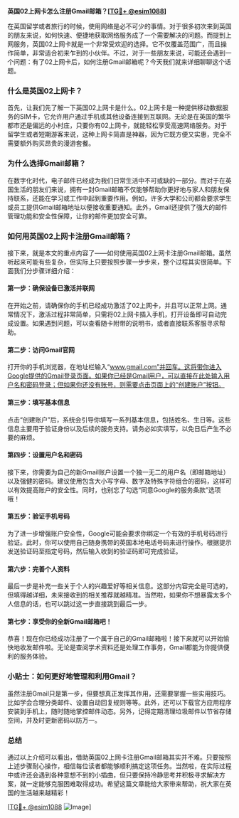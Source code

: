 **英国02上网卡怎么注册Gmail邮箱？[[TG💪+ @esim1088](https://t.me/s/esim1088)]**

在英国留学或者旅行的时候，使用网络是必不可少的事情。对于很多初次来到英国的朋友来说，如何快速、便捷地获取网络服务成了一个需要解决的问题。而提到上网服务，英国02上网卡就是一个非常受欢迎的选择。它不仅覆盖范围广，而且操作简单，非常适合初来乍到的小伙伴。不过，对于一些朋友来说，可能还会遇到一个问题：有了02上网卡后，如何注册Gmail邮箱呢？今天我们就来详细聊聊这个话题。

### 什么是英国02上网卡？

首先，让我们先了解一下英国02上网卡是什么。02上网卡是一种提供移动数据服务的SIM卡，它允许用户通过手机或其他设备连接到互联网。无论是在英国的繁华都市还是偏远的小村庄，只要你有02上网卡，就能轻松享受高速网络服务。对于留学生或者短期游客来说，这种上网卡简直是神器，因为它既方便又实惠，完全不需要额外购买昂贵的漫游套餐。

### 为什么选择Gmail邮箱？

在数字化时代，电子邮件已经成为我们日常生活中不可或缺的一部分。而对于在英国生活的朋友们来说，拥有一封Gmail邮箱不仅能够帮助你更好地与家人和朋友保持联系，还能在学习或工作中起到重要作用。例如，许多大学和公司都会要求学生或员工提供Gmail邮箱地址以便接收重要通知。此外，Gmail还提供了强大的邮件管理功能和安全性保障，让你的邮件更加安全可靠。

### 如何用英国02上网卡注册Gmail邮箱？

接下来，就是本文的重点内容了——如何使用英国02上网卡注册Gmail邮箱。虽然听起来可能有些复杂，但实际上只要按照步骤一步步来，整个过程其实很简单。下面我们分步骤详细介绍：

#### 第一步：确保设备已激活并联网

在开始之前，请确保你的手机已经成功激活了02上网卡，并且可以正常上网。通常情况下，激活过程非常简单，只需将02上网卡插入手机，打开设备即可自动完成设置。如果遇到问题，可以查看随卡附带的说明书，或者直接联系客服寻求帮助。

#### 第二步：访问Gmail官网

打开你的手机浏览器，在地址栏输入“www.gmail.com”并回车。这将带你进入Google提供的Gmail登录页面。如果你已经是Gmail用户，可以直接在此处输入用户名和密码登录；但如果你还没有账号，则需要点击页面上的“创建账户”按钮。

#### 第三步：填写基本信息

点击“创建账户”后，系统会引导你填写一系列基本信息，包括姓名、生日等。这些信息主要用于验证身份以及后续的服务支持。请务必如实填写，以免日后产生不必要的麻烦。

#### 第四步：设置用户名和密码

接下来，你需要为自己的新Gmail账户设置一个独一无二的用户名（即邮箱地址）以及强健的密码。建议使用包含大小写字母、数字及特殊字符组合的密码，这样可以有效提高账户的安全性。同时，也别忘了勾选“同意Google的服务条款”选项哦！

#### 第五步：验证手机号码

为了进一步增强账户安全性，Google可能会要求你绑定一个有效的手机号码进行验证。此时，你可以使用自己随身携带的英国本地电话号码来进行操作。根据提示发送验证码至指定号码，然后输入收到的验证码即可完成验证。

#### 第六步：完善个人资料

最后一步是补充一些关于个人的兴趣爱好等相关信息。这部分内容完全是可选的，但填得越详细，未来接收到的相关推荐就越精准。当然啦，如果你不想暴露太多个人信息的话，也可以跳过这一步直接跳到最后一步。

#### 第七步：享受你的全新Gmail邮箱吧！

恭喜！现在你已经成功注册了一个属于自己的Gmail邮箱啦！接下来就可以开始愉快地收发邮件啦。无论是查阅学术资料还是处理工作事务，Gmail都能为你提供便利的服务体验。

### 小贴士：如何更好地管理和利用Gmail？

虽然注册Gmail只是第一步，但要想真正发挥其作用，还需要掌握一些实用技巧。比如学会合理分类邮件、设置自动回复规则等等。此外，还可以下载官方应用程序安装到手机上，随时随地掌控邮件动态。另外，记得定期清理垃圾邮件以节省存储空间，并及时更新密码以防万一。

### 总结

通过以上介绍可以看出，借助英国02上网卡注册Gmail邮箱其实并不难。只要按照上述步骤耐心操作，相信每位读者都能够顺利搞定这项任务。当然啦，在实际过程中或许还会遇到各种意想不到的小插曲，但只要保持冷静思考并积极寻求解决方案，就一定能够克服困难取得成功。希望这篇文章能给大家带来帮助，祝大家在英国的生活越来越精彩！

[[TG💪+ @esim1088](https://t.me/s/esim1088) ![Image](https://i.postimg.cc/4NQfJmqS/Snipaste-2025-05-13-00-14-12.png)]
